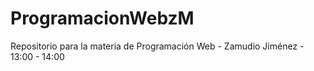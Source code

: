 # ProgramacionWebzM
Repositorio para la materia de Programación Web - Zamudio Jiménez - 13:00 - 14:00
